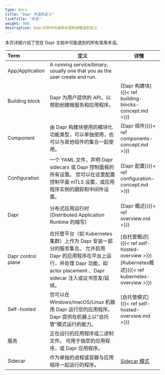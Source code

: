 ```yaml
---
type: docs
title: "Dapr 术语和定义"
linkTitle: "术语"
weight: 900
description: Dapr文档中的通用术语和缩略语的定义
---
```


本页详细介绍了您在 Dapr 文档中可能遇到的所有常用术语。

| Term               | 定义                                                                                                                       | 详情                                                                                                   |
|:------------------ | ------------------------------------------------------------------------------------------------------------------------ | ---------------------------------------------------------------------------------------------------- |
| App/Application    | A running service/binary, usually one that you as the user create and run.                                               |                                                                                                      |
| Building block     | Dapr 为用户提供的 API，以帮助创建微服务和应用程序。                                                                                           | [Dapr 构建块]({{< ref building-blocks-concept.md >}})                                                   |
| Component          | 由 Dapr 构建块使用的模块化功能类型，可以单独使用，也可以与其他组件的集合一起使用。                                                                             | [Dapr 组件]({{< ref components-concept.md >}})                                                         |
| Configuration      | 一个 YAML 文件，声明 Dapr sidecars 或 Dapr 控制面板的所有设置。 您可以在这里配置控制平面 mTLS 设置，或应用程序实例的跟踪和中间件设置。                                     | [Dapr 配置]({{< ref configuration-concept.md >}})                                                      |
| Dapr               | 分布式应用运行时(Distributed Application Runtime 的缩写)                                                                            | [Dapr 概述]({{< ref overview.md >}})                                                                   |
| Dapr control plane | 在托管平台（如 Kubernetes 集群）上作为 Dapr 安装一部分的服务集合。 允许启用 Dapr 的应用程序在平台上运行，并处理 Dapr 功能，如 actor placement 、Dapr sidecar 注入或证书签发/延续。 | [自托管概述]({{< ref self-hosted-overview >}})<br />[Kubernetes概述]({{< ref kubernetes-overview >}}) |
| Self-hosted        | 您可以在 Windows/macOS/Linux 机器用 Dapr 运行您的应用程序。 Dapr 提供在机器上以"自托管"模式运行的能力。                                                    | [自托管模式]({{< ref self-hosted-overview.md >}})                                                         |
| 服务                 | 正在运行的应用程序或二进制文件。 可用于指您的应用程序，或 Dapr 应用程序。                                                                                 |                                                                                                      |
| Sidecar            | 作为单独的进程或容器与应用程序一起运行的程序。                                                                                                  | [Sidecar 模式](https://docs.microsoft.com/azure/architecture/patterns/sidecar)                         |
